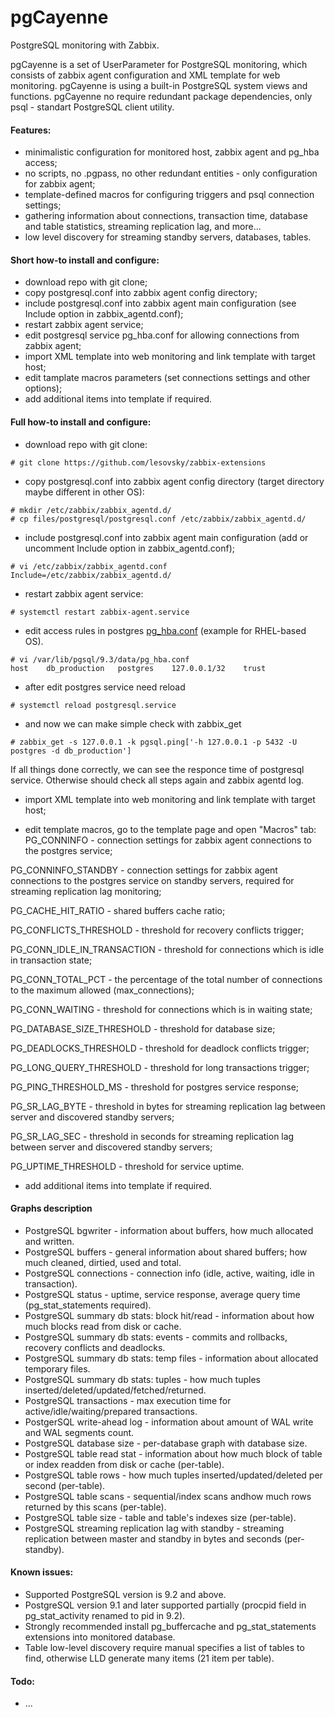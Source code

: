 pgCayenne
=========

PostgreSQL monitoring with Zabbix.

pgCayenne is a set of UserParameter for PostgreSQL monitoring, which consists of zabbix agent configuration and XML template for web monitoring. pgCayenne is using a built-in PostgreSQL system views and functions. pgCayenne no require redundant package dependencies, only psql - standart PostgreSQL client utility.

#### Features:
- minimalistic configuration for monitored host, zabbix agent and pg_hba access;
- no scripts, no .pgpass, no other redundant entities - only configuration for zabbix agent;
- template-defined macros for configuring triggers and psql connection settings;
- gathering information about connections, transaction time, database and table statistics, streaming replication lag, and more...
- low level discovery for streaming standby servers, databases, tables.

#### Short how-to install and configure:
- download repo with git clone;
- copy postgresql.conf into zabbix agent config directory;
- include postgresql.conf into zabbix agent main configuration (see Include option in zabbix_agentd.conf);
- restart zabbix agent service;
- edit postgresql service pg_hba.conf for allowing connections from zabbix agent;
- import XML template into web monitoring and link template with target host;
- edit tamplate macros parameters (set connections settings and other options);
- add additional items into template if required.

#### Full how-to install and configure:
- download repo with git clone:
```
# git clone https://github.com/lesovsky/zabbix-extensions
```

- copy postgresql.conf into zabbix agent config directory (target directory maybe different in other OS):
```
# mkdir /etc/zabbix/zabbix_agentd.d/
# cp files/postgresql/postgresql.conf /etc/zabbix/zabbix_agentd.d/
```

- include postgresql.conf into zabbix agent main configuration (add or uncomment Include option in zabbix_agentd.conf);
```
# vi /etc/zabbix/zabbix_agentd.conf
Include=/etc/zabbix/zabbix_agentd.d/
```

- restart zabbix agent service:
```
# systemctl restart zabbix-agent.service
```

- edit access rules in postgres [pg_hba.conf](http://www.postgresql.org/docs/9.3/static/auth-pg-hba-conf.html) (example for RHEL-based OS).
```
# vi /var/lib/pgsql/9.3/data/pg_hba.conf
host    db_production   postgres    127.0.0.1/32    trust
```

- after edit postgres service need reload
```
# systemctl reload postgresql.service
```

- and now we can make simple check with zabbix_get
```
# zabbix_get -s 127.0.0.1 -k pgsql.ping['-h 127.0.0.1 -p 5432 -U postgres -d db_production']
```
If all things done correctly, we can see the responce time of postgresql service. Otherwise should check all steps again and zabbix agentd log.

- import XML template into web monitoring and link template with target host;

- edit template macros, go to the template page and open "Macros" tab:
PG_CONNINFO - connection settings for zabbix agent connections to the postgres service;

PG_CONNINFO_STANDBY - connection settings for zabbix agent connections to the postgres service on standby servers, required for streaming replication lag monitoring;

PG_CACHE_HIT_RATIO - shared buffers cache ratio;

PG_CONFLICTS_THRESHOLD - threshold for recovery conflicts trigger;

PG_CONN_IDLE_IN_TRANSACTION - threshold for connections which is idle in transaction state;

PG_CONN_TOTAL_PCT - the percentage of the total number of connections to the maximum allowed (max_connections);

PG_CONN_WAITING - threshold for connections which is in waiting state;

PG_DATABASE_SIZE_THRESHOLD - threshold for database size;

PG_DEADLOCKS_THRESHOLD - threshold for deadlock conflicts trigger;

PG_LONG_QUERY_THRESHOLD - threshold for long transactions trigger;

PG_PING_THRESHOLD_MS - threshold for postgres service response;

PG_SR_LAG_BYTE - threshold in bytes for streaming replication lag between server and discovered standby servers;

PG_SR_LAG_SEC - threshold in seconds for streaming replication lag between server and discovered standby servers;

PG_UPTIME_THRESHOLD - threshold for service uptime.

- add additional items into template if required.

#### Graphs description
- PostgreSQL bgwriter - information about buffers, how much allocated and written.
- PostgreSQL buffers - general information about shared buffers; how much cleaned, dirtied, used and total.
- PostgreSQL connections - connection info (idle, active, waiting, idle in transaction).
- PostgreSQL status - uptime, service response, average query time (pg_stat_statements required).
- PostgreSQL summary db stats: block hit/read - information about how much blocks read from disk or cache.
- PostgreSQL summary db stats: events - commits and rollbacks, recovery conflicts and deadlocks.
- PostgreSQL summary db stats: temp files - information about allocated temporary files.
- PostgreSQL summary db stats: tuples - how much tuples inserted/deleted/updated/fetched/returned.
- PostgreSQL transactions - max execution time for active/idle/waiting/prepared transactions.
- PostgerSQL write-ahead log - information about amount of WAL write and WAL segments count.
- PostgreSQL database size - per-database graph with database size.
- PostgreSQL table read stat - information about how much block of table or index readden from disk or cache (per-table).
- PostgreSQL table rows - how much tuples inserted/updated/deleted per second (per-table).
- PostgreSQL table scans - sequential/index scans andhow much rows returned by this scans (per-table).
- PostgreSQL table size - table and table's indexes size (per-table).
- PostgreSQL streaming replication lag with standby - streaming replication between master and standby in bytes and seconds (per-standby).

#### Known issues:
- Supported PostgreSQL version is 9.2 and above.
- PostgreSQL version 9.1 and later supported partially (procpid field in pg_stat_activity renamed to pid in 9.2).
- Strongly recommended install pg_buffercache and pg_stat_statements extensions into monitored database.
- Table low-level discovery require manual specifies a list of tables to find, otherwise LLD generate many items (21 item per table).

#### Todo:
- ...
